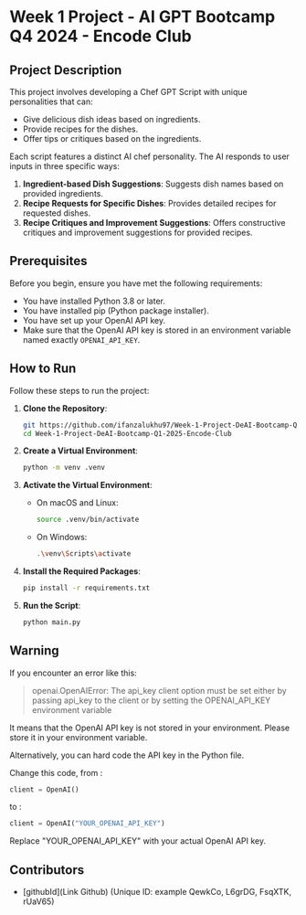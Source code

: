 # Week 1 Project - AI GPT Bootcamp Q4 2024 - Encode Club

## Project Description

This project involves developing a Chef GPT Script with unique personalities that can:
- Give delicious dish ideas based on ingredients.
- Provide recipes for the dishes.
- Offer tips or critiques based on the ingredients.

Each script features a distinct AI chef personality. The AI responds to user inputs in three specific ways:
1. **Ingredient-based Dish Suggestions**: Suggests dish names based on provided ingredients.
2. **Recipe Requests for Specific Dishes**: Provides detailed recipes for requested dishes.
3. **Recipe Critiques and Improvement Suggestions**: Offers constructive critiques and improvement suggestions for provided recipes.

## Prerequisites
Before you begin, ensure you have met the following requirements:
- You have installed Python 3.8 or later.
- You have installed pip (Python package installer).
- You have set up your OpenAI API key.
- Make sure that the OpenAI API key is stored in an environment variable named exactly `OPENAI_API_KEY`.

## How to Run

Follow these steps to run the project:

1. **Clone the Repository**:
    ```sh
    git https://github.com/ifanzalukhu97/Week-1-Project-DeAI-Bootcamp-Q1-2025-Encode-Club.git
    cd Week-1-Project-DeAI-Bootcamp-Q1-2025-Encode-Club
    ```

2. **Create a Virtual Environment**:
    ```sh
    python -m venv .venv
    ```

3. **Activate the Virtual Environment**:
    - On macOS and Linux:
        ```sh
        source .venv/bin/activate
        ```
    - On Windows:
        ```sh
        .\venv\Scripts\activate
        ```

4. **Install the Required Packages**:
    ```sh
    pip install -r requirements.txt
    ```
   
5. **Run the Script**:
    ```sh
    python main.py
    ```

## Warning

If you encounter an error like this:
> openai.OpenAIError: The api_key client option must be set either by passing api_key to the client or by setting the OPENAI_API_KEY environment variable


It means that the OpenAI API key is not stored in your environment. Please store it in your environment variable.

Alternatively, you can hard code the API key in the Python file.

Change this code, from :
```python
client = OpenAI()
```
to :
```python
client = OpenAI("YOUR_OPENAI_API_KEY")
```
Replace "YOUR_OPENAI_API_KEY" with your actual OpenAI API key.

## Contributors
- [githubId](Link Github) (Unique ID: example QewkCo, L6grDG, FsqXTK, rUaV65)